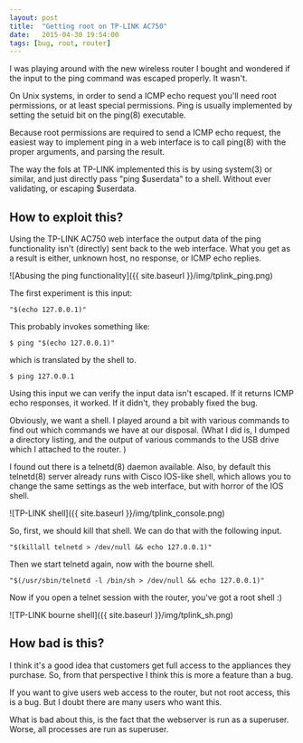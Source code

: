 ```yaml
---
layout: post
title:  "Getting root on TP-LINK AC750"
date:   2015-04-30 19:54:00
tags: [bug, root, router]
---
```


I was playing around with the new wireless router I bought and wondered if
the input to the ping command was escaped properly. It wasn't.

On Unix systems, in order to send a ICMP echo request you'll need root
permissions, or at least special permissions. Ping is usually implemented by
setting the setuid bit on the ping(8) executable.

Because root permissions are required to send a ICMP echo request, the easiest
way to implement ping in a web interface is to call ping(8) with the proper
arguments, and parsing the result.

The way the fols at TP-LINK implemented this is by using system(3) or similar,
and just directly pass "ping $userdata" to a shell. Without ever validating, or
escaping $userdata.

How to exploit this?
--------------------

Using the TP-LINK AC750 web interface the output data of the ping functionality
isn't (directly) sent back to the web interface. What you get as a result is
either, unknown host, no response, or ICMP echo replies.

![Abusing the ping functionality]({{ site.baseurl }}/img/tplink_ping.png)

The first experiment is this input:

    "$(echo 127.0.0.1)"

This probably invokes something like:

    $ ping "$(echo 127.0.0.1)"

which is translated by the shell to.

    $ ping 127.0.0.1

Using this input we can verify the input data isn't escaped. If it returns ICMP
echo responses, it worked. If it didn't, they probably fixed the bug.

Obviously, we want a shell. I played around a bit with various commands to find
out which commands we have at our disposal. (What I did is, I dumped a
directory listing, and the output of various commands to the USB drive which I
attached to the router. )

I found out there is a telnetd(8) daemon available. Also, by default this
telnetd(8) server already runs with Cisco IOS-like shell, which allows you to
change the same settings as the web interface, but with horror of the IOS
shell.

![TP-LINK shell]({{ site.baseurl }}/img/tplink_console.png)

So, first, we should kill that shell. We can do that with the following input.

    "$(killall telnetd > /dev/null && echo 127.0.0.1)"

Then we start telnetd again, now with the bourne shell.

    "$(/usr/sbin/telnetd -l /bin/sh > /dev/null && echo 127.0.0.1)"

Now if you open a telnet session with the router, you've got a root shell :)

![TP-LINK bourne shell]({{ site.baseurl }}/img/tplink_sh.png)

How bad is this?
----------------

I think it's a good idea that customers get full access to the appliances they
purchase. So, from that perspective I think this is more a feature than a bug.

If you want to give users web access to the router, but not root access, this
is a bug. But I doubt there are many users who want this.

What is bad about this, is the fact that the webserver is run as a superuser.
Worse, all processes are run as superuser.
